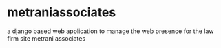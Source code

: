 # metraniassociates
a django based web application to manage the web presence for the law firm site metrani associates
